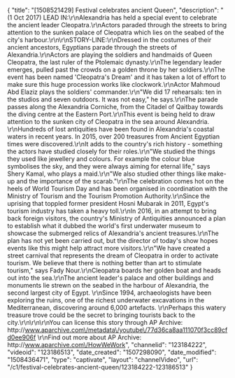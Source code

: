 {
    "title": "[1508521429] Festival celebrates ancient Queen",
    "description": "(1 Oct 2017) LEAD IN:\r\nAlexandria has held a special event to celebrate the ancient leader Cleopatra.\r\nActors paraded through the streets to bring attention to the sunken palace of Cleopatra which lies on the seabed of the city's harbour.\r\n\r\nSTORY-LINE:\r\nDressed in the costumes of their ancient ancestors, Egyptians parade through the streets of Alexandria.\r\nActors are playing the soldiers and handmaids of Queen Cleopatra, the last ruler of the Ptolemaic dynasty.\r\nThe legendary leader emerges, pulled past the crowds on a golden throne by her soldiers.\r\nThe event has been named 'Cleopatra's Dream' and it has taken a lot of effort to make sure this huge procession works like clockwork.\r\nActor Mahmoud Abd Elaziz plays the soldiers' commander.\r\n\"We did 17 rehearsals: ten in the studios and seven outdoors. It was not easy,\" he says.\r\nThe parade passes along the Alexandria Corniche, from the Citadel of Qaitbay towards the diving centre at the Eastern Port.\r\nThis event is being held to draw attention to the sunken city of Cleopatra in the sea around Alexandria. \r\nHundreds of lost antiquities have been found in Alexandria's coastal waters in recent years. In 2015, over 200 treasures from Ancient Egyptian times were discovered.\r\nIt adds to the country's rich history - something the actors have studied closely for their roles.\r\n\"We studied the things they used like jewellery and colours. For example the colour blue symbolises the sky, and they were always aiming for eternal life,\" says Shery Kamal, who plays a maid.\r\n\"We also studied other things like make-up and the importance of the scarab.\"\r\nThe celebration comes hot on the heels of World Tourism Day and has been organised in coordination with the Ministry of Tourism and the Tourism Promotion Authority.\r\nSince the uprising that toppled former president Hosni Mubarak in 2011, Egypt's tourism industry has taken a heavy toll.\r\nIn 2016, in an attempt to bring back foreign visitors, the country's Ministry of Antiquities announced a plan to establish what it dubbed the world's first underwater museum to showcase the submerged relics of Alexandria's ancient treasures.\r\nThe plan has not yet been carried out, but the director of today's show hopes events like this might help attract more visitors.\r\n\"We have created a street carnival that represents the dream of Cleopatra in order to activate tourism. We believe that there is nothing better than art to stimulate tourism,\" says Fady Nour.\r\nCleopatra boards her golden boat and heads out into the sea.\r\nThe ancient leader's palace and other buildings and monuments lie strewn on the seabed in the harbour of Alexandria, the second largest city of Egypt. \r\nSince 1994, archaeologists have been exploring the ruins, one of the richest underwater excavations in the Mediterranean, discovering around 6,000 artefacts. \r\nPerhaps this watery treasure trove could be the secret to bringing tourists back to the city.\r\n\r\n\r\nYou can license this story through AP Archive: http:\/\/www.aparchive.com\/metadata\/youtube\/77d36ca8aa111070f3cc89cfd0ee906f \r\nFind out more about AP Archive: http:\/\/www.aparchive.com\/HowWeWork",
    "channelid": "123184222",
    "videoid": "123186513",
    "date_created": "1507298090",
    "date_modified": "1508436471",
    "type": "captivate",
    "layout": "channelVideo",
    "url": "\/c1\/festival-celebrates-ancient-queen\/123184222-123186513"
}